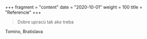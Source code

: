+++
fragment = "content"
date = "2020-10-01"
weight = 100
title = "Referencie"
+++


> Dobre upracú tak ako treba

Tomino, Bratislava

